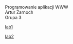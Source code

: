 Programowanie aplikacji WWW<br>Artur Żarnoch<br>Grupa 3<br>

[lab1](https://zarnocha.github.io/lab1/ "lab 1")<br>

[lab2](https://zarnocha.github.io/lab2/ "lab 2")
